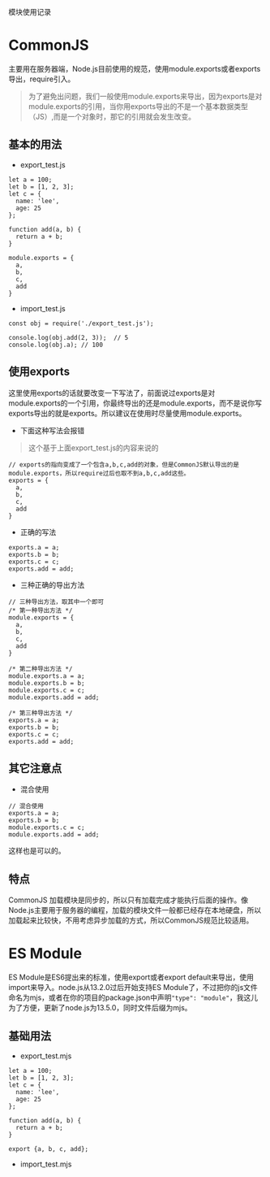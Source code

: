 模块使用记录

# CommonJS
主要用在服务器端，Node.js目前使用的规范，使用module.exports或者exports导出，require引入。

> 为了避免出问题，我们一般使用module.exports来导出，因为exports是对module.exports的引用，当你用exports导出的不是一个基本数据类型（JS）,而是一个对象时，那它的引用就会发生改变。

## 基本的用法

- export_test.js
```
let a = 100;
let b = [1, 2, 3];
let c = {
  name: 'lee',
  age: 25
};

function add(a, b) {
  return a + b;
}

module.exports = {
  a,
  b,
  c,
  add
}
```

- import_test.js
```
const obj = require('./export_test.js');

console.log(obj.add(2, 3));  // 5
console.log(obj.a); // 100
```

## 使用exports
这里使用exports的话就要改变一下写法了，前面说过exports是对module.exports的一个引用，你最终导出的还是module.exports，而不是说你写exports导出的就是exports。所以建议在使用时尽量使用module.exports。

- 下面这种写法会报错

> 这个基于上面export_test.js的内容来说的

```
// exports的指向变成了一个包含a,b,c,add的对象，但是CommonJS默认导出的是module.exports，所以require过后也取不到a,b,c,add这些。
exports = {
  a,
  b,
  c,
  add
}
```
- 正确的写法
```
exports.a = a;
exports.b = b;
exports.c = c;
exports.add = add;
```
- 三种正确的导出方法
```
// 三种导出方法，取其中一个即可
/* 第一种导出方法 */
module.exports = {
  a,
  b,
  c,
  add
}

/* 第二种导出方法 */
module.exports.a = a;
module.exports.b = b;
module.exports.c = c;
module.exports.add = add;

/* 第三种导出方法 */
exports.a = a;
exports.b = b;
exports.c = c;
exports.add = add;
```

## 其它注意点

- 混合使用
```
// 混合使用
exports.a = a;
exports.b = b;
module.exports.c = c;
module.exports.add = add;
```
这样也是可以的。

## 特点
CommonJS 加载模块是同步的，所以只有加载完成才能执行后面的操作。像Node.js主要用于服务器的编程，加载的模块文件一般都已经存在本地硬盘，所以加载起来比较快，不用考虑异步加载的方式，所以CommonJS规范比较适用。

# ES Module
ES Module是ES6提出来的标准，使用export或者export default来导出，使用import来导入。node.js从13.2.0过后开始支持ES Module了，不过把你的js文件命名为mjs，或者在你的项目的package.json中声明`"type": "module"`，我这儿为了方便，更新了node.js为13.5.0，同时文件后缀为mjs。

## 基础用法

- export_test.mjs
```
let a = 100;
let b = [1, 2, 3];
let c = {
  name: 'lee',
  age: 25
};

function add(a, b) {
  return a + b;
}

export {a, b, c, add};
```
- import_test.mjs
```

```